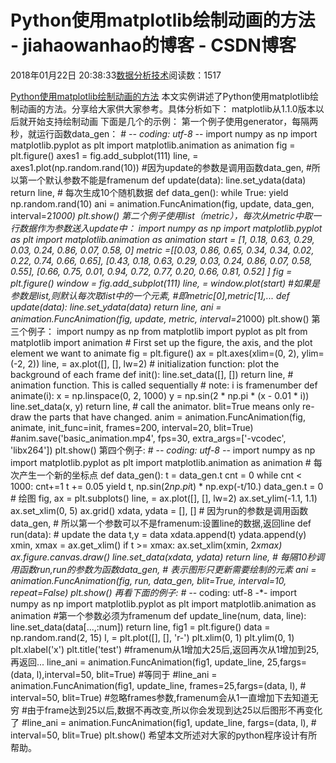 
# Python使用matplotlib绘制动画的方法 - jiahaowanhao的博客 - CSDN博客


2018年01月22日 20:38:33[数据分析技术](https://me.csdn.net/jiahaowanhao)阅读数：1517


[Python使用matplotlib绘制动画的方法](http://cda.pinggu.org/view/24534.html)
本文实例讲述了Python使用matplotlib绘制动画的方法。分享给大家供大家参考。具体分析如下：
matplotlib从1.1.0版本以后就开始支持绘制动画
下面是几个的示例：
第一个例子使用generator，每隔两秒，就运行函数data_gen：
\# -*- coding: utf-8 -*-
import numpy as np
import matplotlib.pyplot as plt
import matplotlib.animation as animation
fig = plt.figure()
axes1 = fig.add_subplot(111)
line, = axes1.plot(np.random.rand(10))
\#因为update的参数是调用函数data_gen,
\#所以第一个默认参数不能是framenum
def update(data):
line.set_ydata(data)
return line,
\# 每次生成10个随机数据
def data_gen():
while True:
yield np.random.rand(10)
ani = animation.FuncAnimation(fig, update, data_gen, interval=2*1000)
plt.show()
第二个例子使用list（metric），每次从metric中取一行数据作为参数送入update中：
import numpy as np
import matplotlib.pyplot as plt
import matplotlib.animation as animation
start = [1, 0.18, 0.63, 0.29, 0.03, 0.24, 0.86, 0.07, 0.58, 0]
metric =[[0.03, 0.86, 0.65, 0.34, 0.34, 0.02, 0.22, 0.74, 0.66, 0.65],
[0.43, 0.18, 0.63, 0.29, 0.03, 0.24, 0.86, 0.07, 0.58, 0.55],
[0.66, 0.75, 0.01, 0.94, 0.72, 0.77, 0.20, 0.66, 0.81, 0.52]
]
fig = plt.figure()
window = fig.add_subplot(111)
line, = window.plot(start)
\#如果是参数是list,则默认每次取list中的一个元素,
\#即metric[0],metric[1],...
def update(data):
line.set_ydata(data)
return line,
ani = animation.FuncAnimation(fig, update, metric, interval=2*1000)
plt.show()
第三个例子：
import numpy as np
from matplotlib import pyplot as plt
from matplotlib import animation
\# First set up the figure, the axis, and the plot element we want to animate
fig = plt.figure()
ax = plt.axes(xlim=(0, 2), ylim=(-2, 2))
line, = ax.plot([], [], lw=2)
\# initialization function: plot the background of each frame
def init():
line.set_data([], [])
return line,
\# animation function. This is called sequentially
\# note: i is framenumber
def animate(i):
x = np.linspace(0, 2, 1000)
y = np.sin(2 * np.pi * (x - 0.01 * i))
line.set_data(x, y)
return line,
\# call the animator. blit=True means only re-draw the parts that have changed.
anim = animation.FuncAnimation(fig, animate, init_func=init,
frames=200, interval=20, blit=True)
\#anim.save('basic_animation.mp4', fps=30, extra_args=['-vcodec', 'libx264'])
plt.show()
第四个例子:
\# -*- coding: utf-8 -*-
import numpy as np
import matplotlib.pyplot as plt
import matplotlib.animation as animation
\# 每次产生一个新的坐标点
def data_gen():
t = data_gen.t
cnt = 0
while cnt < 1000:
cnt+=1
t += 0.05
yield t, np.sin(2*np.pi*t) * np.exp(-t/10.)
data_gen.t = 0
\# 绘图
fig, ax = plt.subplots()
line, = ax.plot([], [], lw=2)
ax.set_ylim(-1.1, 1.1)
ax.set_xlim(0, 5)
ax.grid()
xdata, ydata = [], []
\# 因为run的参数是调用函数data_gen,
\# 所以第一个参数可以不是framenum:设置line的数据,返回line
def run(data):
\# update the data
t,y = data
xdata.append(t)
ydata.append(y)
xmin, xmax = ax.get_xlim()
if t >= xmax:
ax.set_xlim(xmin, 2*xmax)
ax.figure.canvas.draw()
line.set_data(xdata, ydata)
return line,
\# 每隔10秒调用函数run,run的参数为函数data_gen,
\# 表示图形只更新需要绘制的元素
ani = animation.FuncAnimation(fig, run, data_gen, blit=True, interval=10,
repeat=False)
plt.show()
再看下面的例子:
\# -*- coding: utf-8 -*-
import numpy as np
import matplotlib.pyplot as plt
import matplotlib.animation as animation
\#第一个参数必须为framenum
def update_line(num, data, line):
line.set_data(data[...,:num])
return line,
fig1 = plt.figure()
data = np.random.rand(2, 15)
l, = plt.plot([], [], 'r-')
plt.xlim(0, 1)
plt.ylim(0, 1)
plt.xlabel('x')
plt.title('test')
\#framenum从1增加大25后,返回再次从1增加到25,再返回...
line_ani = animation.FuncAnimation(fig1, update_line, 25,fargs=(data, l),interval=50, blit=True)
\#等同于
\#line_ani = animation.FuncAnimation(fig1, update_line, frames=25,fargs=(data, l),
\#  interval=50, blit=True)
\#忽略frames参数,framenum会从1一直增加下去知道无穷
\#由于frame达到25以后,数据不再改变,所以你会发现到达25以后图形不再变化了
\#line_ani = animation.FuncAnimation(fig1, update_line, fargs=(data, l),
\#  interval=50, blit=True)
plt.show()
希望本文所述对大家的python程序设计有所帮助。

